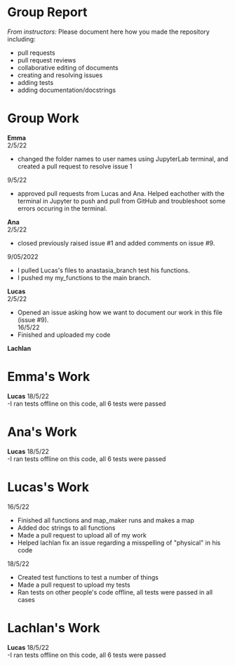 # Group Report

*From instructors:* Please document here how you made the repository including:

- pull requests
- pull request reviews
- collaborative editing of documents
- creating and resolving issues
- adding tests
- adding documentation/docstrings

# Group Work

**Emma**  
2/5/22
- changed the folder names to user names using JupyterLab terminal, and created a pull request to resolve issue 1

9/5/22
- approved pull requests from Lucas and Ana. Helped eachother with the terminal in Jupyter to push and pull from GitHub and troubleshoot some errors occuring in the terminal.

**Ana**  
2/5/22
- closed previously raised issue #1 and added comments on issue #9.

9/05/2022
- I pulled Lucas's files to anastasia_branch test his functions.
- I pushed my my_functions to the main branch.


**Lucas**  
2/5/22
- Opened an issue asking how we want to document our work in this file (issue #9).  
16/5/22  
- Finished and uploaded my code

**Lachlan**  

 # Emma's Work
 
 **Lucas**
 18/5/22  
 -I ran tests offline on this code, all 6 tests were passed  
 
 # Ana's Work
 
  **Lucas**
 18/5/22  
 -I ran tests offline on this code, all 6 tests were passed  
 
 # Lucas's Work
 16/5/22  
 - Finished all functions and map_maker runs and makes a map  
 - Added doc strings to all functions  
 - Made a pull request to upload all of my work
 - Helped lachlan fix an issue regarding a misspelling of "physical" in his code  

18/5/22
- Created test functions to test a number of things
- Made a pull request to upload my tests
- Ran tests on other people's code offline, all tests were passed in all cases

 
 
 # Lachlan's Work
 
 
  **Lucas**
 18/5/22  
 -I ran tests offline on this code, all 6 tests were passed  
